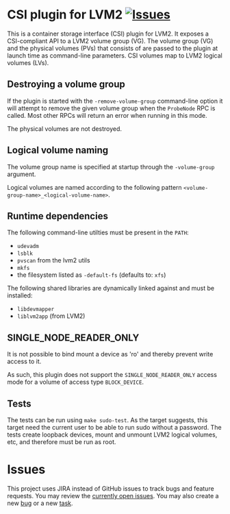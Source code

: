 # CSI plugin for LVM2 [![Issues](https://img.shields.io/badge/Issues-JIRA-ff69b4.svg?style=flat)](https://jira.mesosphere.com/issues/?jql=project%20%3D%20DCOS_OSS%20and%20component%20%3D%20csilvm%20and%20status%20!%3D%20Resolved%20)

This is a container storage interface (CSI) plugin for LVM2. It
exposes a CSI-compliant API to a LVM2 volume group (VG). The volume
group (VG) and the physical volumes (PVs) that consists of are passed
to the plugin at launch time as command-line parameters. CSI volumes
map to LVM2 logical volumes (LVs).

## Destroying a volume group

If the plugin is started with the `-remove-volume-group` command-line
option it will attempt to remove the given volume group when the
`ProbeNode` RPC is called. Most other RPCs will return an error when
running in this mode.

The physical volumes are not destroyed.

## Logical volume naming

The volume group name is specified at startup through the
`-volume-group` argument.

Logical volumes are named according to the following pattern
`<volume-group-name>_<logical-volume-name>`.

## Runtime dependencies

The following command-line utilties must be present in the `PATH`:

* `udevadm`
* `lsblk`
* `pvscan` from the lvm2 utils
* `mkfs`
* the filesystem listed as `-default-fs` (defaults to: `xfs`)

The following shared libraries are dynamically linked against and must
be installed:

* `libdevmapper`
* `liblvm2app` (from LVM2)

## SINGLE_NODE_READER_ONLY

It is not possible to bind mount a device as 'ro' and thereby prevent write access to it.

As such, this plugin does not support the `SINGLE_NODE_READER_ONLY` access mode for a
volume of access type `BLOCK_DEVICE`.

## Tests

The tests can be run using `make sudo-test`. As the target suggests, this
target need the current user to be able to run sudo without a password. The
tests create loopback devices, mount and unmount LVM2 logical volumes, etc, and
therefore must be run as root.

# Issues

This project uses JIRA instead of GitHub issues to track bugs and feature requests.
You may review the [currently open issues](https://jira.mesosphere.com/issues/?jql=project%20%3D%20DCOS_OSS%20and%20component%20%3D%20csilvm%20and%20status%20!%3D%20Resolved%20).
You may also create a new [bug](https://jira.mesosphere.com/secure/CreateIssueDetails!init.jspa?pid=14105&issuetype=1&components=20732&customfield_12300=3&summary=CSILVM%3a+bug+summary+goes+here&description=Environment%3a%0d%0dWhat+you+attempted+to+do%3a%0d%0dThe+result+you+expected%3a%0d%0dThe+result+you+saw+instead%3a%0d&priority=3) or a new [task](https://jira.mesosphere.com/secure/CreateIssueDetails!init.jspa?pid=14105&issuetype=3&components=20732&customfield_12300=3&summary=CSILVM%3a+task+summary+goes+here&priority=3).
